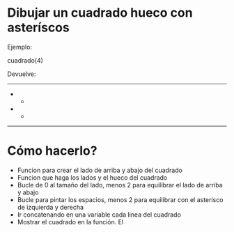 # Dibujar un cuadrado hueco con asteríscos

Ejemplo: 

cuadrado(4)

Devuelve:

****
*  *
*  *
****

# Cómo hacerlo?

- Funcion para crear el lado de arriba y abajo del cuadrado 
- Funcion que haga los lados y el hueco del cuadrado
- Bucle de 0 al tamaño del lado, menos 2 para equilibrar el lado de arriba y abajo
- Bucle para pintar los espacios, menos 2 para equilibrar con el asterisco de izquierda y derecha
- Ir concatenando en una variable cada linea del cuadrado
- Mostrar el cuadrado en la función. El


